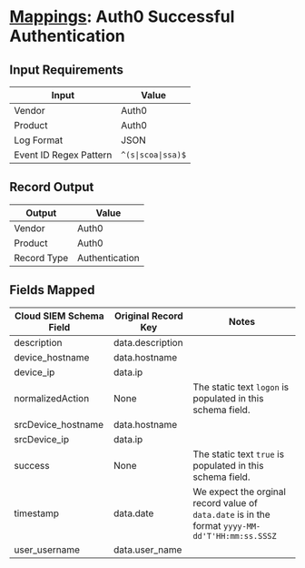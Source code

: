 # [Mappings](README.md): Auth0 Successful Authentication

## Input Requirements

|Input|Value|
|-----|-----|
|Vendor|Auth0|
|Product|Auth0|
|Log Format|JSON|
|Event ID Regex Pattern|`^(s\|scoa\|ssa)$`|

## Record Output

|Output|Value|
|------|-----|
|Vendor|Auth0|
|Product|Auth0|
|Record Type|Authentication|

## Fields Mapped

|Cloud SIEM Schema Field|Original Record Key|Notes|
|-----------------------|-------------------|-----|
|description|data.description||
|device_hostname|data.hostname||
|device_ip|data.ip||
|normalizedAction|None|The static text `logon` is populated in this schema field.|
|srcDevice_hostname|data.hostname||
|srcDevice_ip|data.ip||
|success|None|The static text `true` is populated in this schema field.|
|timestamp|data.date|We expect the orginal record value of `data.date` is in the format `yyyy-MM-dd'T'HH:mm:ss.SSSZ`|
|user_username|data.user_name||

